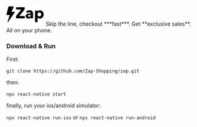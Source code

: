 <img src="/app/assets/logo-black.png" alt="drawing" width="100"/>
Skip the line, checkout ***fast***.  
Get **exclusive sales**.  
All on your phone.

### Download & Run
First:

    git clone https://github.com/Zap-Shopping/zap.git

then:

    npx react-native start

finally, run your ios/android simulator:

   `npx react-native run-ios` or `npx react-native run-android`
